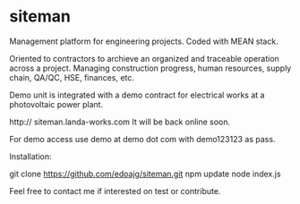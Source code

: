 # siteman

Management platform for engineering projects. Coded with MEAN stack.

Oriented to contractors to archieve an organized and traceable operation across a project. Managing construction progress, human resources, supply chain, QA/QC, HSE, finances, etc.

Demo unit is integrated with a demo contract for electrical works at a photovoltaic power plant.

http:// siteman.landa-works.com
It will be back online soon.

For demo access use demo at demo dot com with demo123123 as pass. 

Installation:

  git clone https://github.com/edoajg/siteman.git
  npm update
  node index.js
  
  
 Feel free to contact me if interested on test or contribute.
